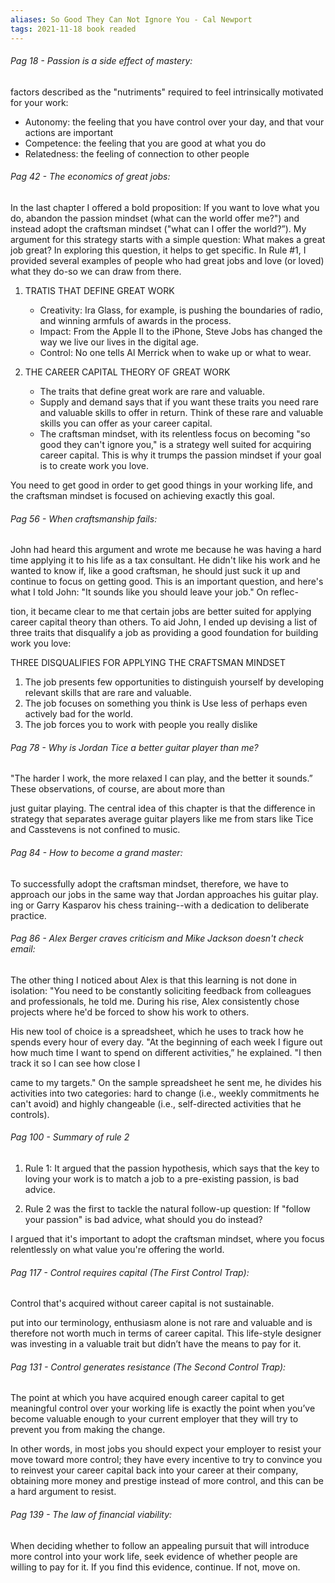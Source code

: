 ```yaml
---
aliases: So Good They Can Not Ignore You - Cal Newport
tags: 2021-11-18 book readed
---
```


###### Pag 18 - Passion is a side effect of mastery:
factors described as the "nutriments" required to feel intrinsically motivated for your work:

- Autonomy: the feeling that you have control over your day, and that vour actions are important
- Competence: the feeling that you are good at what you do
- Relatedness: the feeling of connection to other people

###### Pag 42 - The economics of great jobs:
In the last chapter I offered a bold proposition: If you want to love what you do, abandon the passion mindset (what can the world offer me?") and instead adopt the craftsman mindset ("what can I offer the world?”). My argument for this strategy starts with a simple question: What makes a great job great? In exploring this question, it helps to get specific. In Rule #1, I provided several examples of people who had great jobs and love (or loved) what they do-so we can draw from there.

1. TRATIS THAT DEFINE GREAT WORK
	- Creativity: Ira Glass, for example, is pushing the boundaries of radio, and winning armfuls of awards in the process.
	- Impact: From the Apple II to the iPhone, Steve Jobs has changed the way we live our lives in the digital age.
	- Control: No one tells Al Merrick when to wake up or what to wear.

2. THE CAREER CAPITAL THEORY OF GREAT WORK
	- The traits that define great work are rare and valuable.
	- Supply and demand says that if you want these traits you need rare and valuable skills to offer in return. Think of these rare and valuable skills you can offer as your career capital.
	- The craftsman mindset, with its relentless focus on becoming "so good they can't ignore you," is a strategy well suited for acquiring career capital. This is why it trumps the passion mindset if your goal is to create work you love.

You need to get good in order to get good things in your working life, and the craftsman mindset is focused on achieving exactly this goal.

###### Pag 56 - When craftsmanship fails:
John had heard this argument and wrote me because he was having a hard time applying it to his life as a tax consultant. He didn't like his work and he wanted to know if, like a good craftsman, he should just suck it up and continue to focus on getting good. This is an important question, and here's what I told John: "It sounds like you should leave your job." On reflec-

tion, it became clear to me that certain jobs are better suited for applying career capital theory than others. To aid John, I ended up devising a list of three traits that disqualify a job as providing a good foundation for building work you love:

THREE DISQUALIFIES FOR APPLYING THE CRAFTSMAN MINDSET

1. The job presents few opportunities to distinguish yourself by developing relevant skills that are rare and valuable.
2. The job focuses on something you think is Use less of perhaps even actively bad for the world.
3. The job forces you to work with people you really dislike

###### Pag 78 - Why is Jordan Tice a better guitar player than me?
"The harder I work, the more relaxed I can play, and the better it sounds.” These observations, of course, are about more than

just guitar playing. The central idea of this chapter is that the difference in strategy that separates average guitar players like me from stars like Tice and Casstevens is not confined to music.

###### Pag 84 - How to become a grand master:
To successfully adopt the craftsman mindset, therefore, we have to approach our jobs in the same way that Jordan approaches his guitar play. ing or Garry Kasparov his chess training--with a dedication to deliberate practice.

###### Pag 86 - Alex Berger craves criticism and Mike Jackson doesn't check email:
The other thing I noticed about Alex is that this learning is not done in isolation: "You need to be constantly soliciting feedback from colleagues and professionals, he told me. During his rise, Alex consistently chose projects where he'd be forced to show his work to others.

His new tool of choice is a spreadsheet, which he uses to track how he spends every hour of every day. "At the beginning of each week I figure out how much time I want to spend on different activities,” he explained. "I then track it so I can see how close I

came to my targets." On the sample spreadsheet he sent me, he divides his activities into two categories: hard to change (i.e., weekly commitments he can't avoid) and highly changeable (i.e., self-directed activities that he controls).

###### Pag 100 - Summary of rule 2
1. Rule 1: It argued that the passion hypothesis, which says that the key to loving your work is to match a job to a pre-existing passion, is bad advice.

2. Rule 2 was the first to tackle the natural follow-up question: If "follow your passion" is bad advice, what should you do instead?

I argued that it's important to adopt the craftsman mindset, where you focus relentlessly on what value you're offering the world.

###### Pag 117 - Control requires capital (The First Control Trap):
Control that's acquired without career capital is not sustainable.

put into our terminology, enthusiasm alone is not rare and valuable and is therefore not worth much in terms of career capital. This life-style designer was investing in a valuable trait but didn’t have the means to pay for it.

###### Pag 131 - Control generates resistance (The Second Control Trap):
The point at which you have acquired enough career capital to get meaningful control over your working life is exactly the point when you’ve become valuable enough to your current employer that they will try to prevent you from making the change.

In other words, in most jobs you should expect your employer to resist your move toward more control; they have every incentive to try to convince you to reinvest your career capital back into your career at their company, obtaining more money and prestige instead of more control, and this can be a hard argument to resist.
	
###### Pag 139 - The law of financial viability:
When deciding whether to follow an appealing pursuit that will introduce more control into your work life, seek evidence of whether people are willing to pay for it. If you find this evidence, continue. If not, move on.
